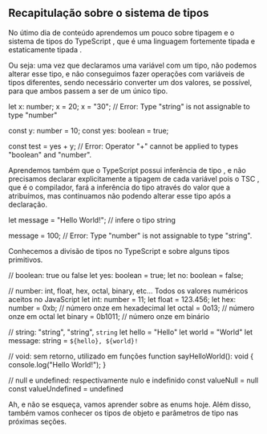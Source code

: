 ## Recapitulação sobre o sistema de tipos

No útimo dia de conteúdo aprendemos um pouco sobre tipagem e o sistema de tipos do TypeScript , que é uma linguagem fortemente tipada e estaticamente tipada .

Ou seja: uma vez que declaramos uma variável com um tipo, não podemos alterar esse tipo, e não conseguimos fazer operações com variáveis de tipos diferentes, sendo necessário converter um dos valores, se possível, para que ambos passem a ser de um único tipo.

let x: number;
x = 20;
x = "30"; // Error: Type "string" is not assignable to type "number"

const y: number = 10;
const yes: boolean = true;

const test = yes + y; // Error: Operator "+" cannot be applied to types "boolean" and "number".

Aprendemos também que o TypeScript possui inferência de tipo , e não precisamos declarar explicitamente a tipagem de cada variável pois o TSC , que é o compilador, fará a inferência do tipo através do valor que a atribuímos, mas continuamos não podendo alterar esse tipo após a declaração.

let message = "Hello World!"; // infere o tipo string

message = 100; // Error: Type "number" is not assignable to type "string".

Conhecemos a divisão de tipos no TypeScript e sobre alguns tipos primitivos.

// boolean: true ou false
let yes: boolean = true;
let no: boolean = false;

// number: int, float, hex, octal, binary, etc... Todos os valores numéricos aceitos no JavaScript
let int: number = 11;
let float = 123.456;
let hex: number = 0xb; // número onze em hexadecimal
let octal = 0o13; // número onze em octal
let binary = 0b1011; // número onze em binário

// string: "string", "string", `string`
let hello = "Hello"
let world = "World"
let message: string = `${hello}, ${world}!`

// void: sem retorno, utilizado em funções
function sayHelloWorld(): void {
    console.log("Hello World!");
}

// null e undefined: respectivamente nulo e indefinido
const valueNull = null
const valueUndefined = undefined

Ah, e não se esqueça, vamos aprender sobre as enums hoje. Além disso, também vamos conhecer os tipos de objeto e parâmetros de tipo nas próximas seções.
